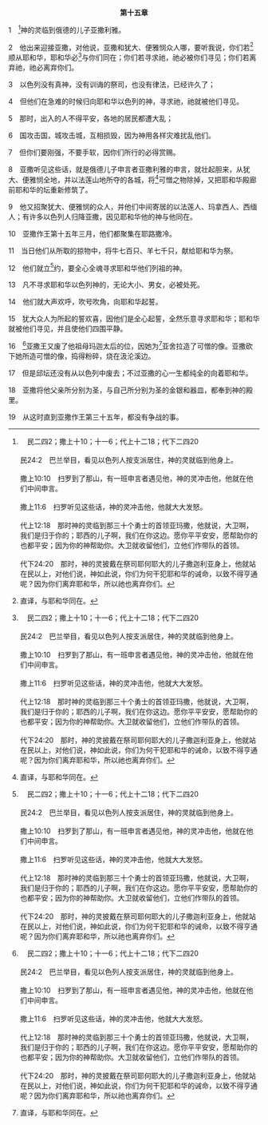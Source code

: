 <p style="text-align:center;font-weight:bold;">第十五章</p>

1　[^a]神的灵临到俄德的儿子亚撒利雅。

[^a]:　民二四2；撒上十10；十一6；代上十二18；代下二四20<br><br>民24:2　巴兰举目，看见以色列人按支派居住，神的灵就临到他身上。<br><br>撒上10:10　扫罗到了那山，有一班申言者遇见他，神的灵冲击他，他就在他们中间申言。<br><br>撒上11:6　扫罗听见这些话，神的灵冲击他，他就大大发怒。<br><br>代上12:18　那时神的灵临到那三十个勇士的首领亚玛撒，他就说，大卫啊，我们是归于你的；耶西的儿子啊，我们在你这边。愿你平平安安，愿帮助你的也都平安；因为你的神帮助你。大卫就收留他们，立他们作带队的首领。<br><br>代下24:20　那时，神的灵披戴在祭司耶何耶大的儿子撒迦利亚身上，他就站在民以上，对他们说，神如此说，你们为何干犯耶和华的诫命，以致不得亨通呢？因为你们离弃耶和华，所以祂也离弃你们。

2　他出来迎接亚撒，对他说，亚撒和犹大、便雅悯众人哪，要听我说，你们若[^1]顺从耶和华，耶和华必[^a]与你们同在；你们若寻求祂，祂必被你们寻见；你们若离弃祂，祂必离弃你们。

[^1]:直译，与耶和华同在。

[^a]:　王下十八7；代下二十17；雅四8<br><br>王下18:7　耶和华与他同在，他无论往何处去，尽都顺利。他背叛亚述王，不肯事奉他。<br><br>代下20:17　犹大和耶路撒冷人哪，这次你们不要争战，只管站住，坚定站立，看那与你们同在的耶和华施行拯救。不要惧怕，也不要惊惶。明日当出去迎战，因为耶和华与你们同在。<br><br>雅4:8　你们要亲近神，神就必亲近你们。有罪的人哪，要洁净你们的手。心怀二意的人哪，要纯洁你们的心。

3　以色列没有真神，没有训诲的祭司，也没有律法，已经许久了；

4　但他们在急难的时候归向耶和华以色列的神，寻求祂，祂就被他们寻见。

5　那时，出入的人不得平安，各地的居民都遭大乱；

6　国攻击国，城攻击城，互相损毁，因为神用各样灾难扰乱他们。

7　但你们要刚强，不要手软，因你们所行的必得赏赐。

8　亚撒听见这些话，就是俄德儿子申言者亚撒利雅的申言，就壮起胆来，从犹大、便雅悯全地，并以法莲山地所夺的各城，将[^1]可憎之物除掉，又把耶和华殿廊前耶和华的坛重新修筑了。

[^1]:即偶像。

9　他又招聚犹大、便雅悯的众人，并他们中间寄居的以法莲人、玛拿西人、西缅人；有许多以色列人归降亚撒，因见耶和华他的神与他同在。

10　亚撒作王第十五年三月，他们都聚集在耶路撒冷。

11　当日他们从所取的掠物中，将牛七百只、羊七千只，献给耶和华为祭。

12　他们就立[^a]约，要全心全魂寻求耶和华他们列祖的神。

[^a]:　王下二三3；代下二三16；二九10；三四31<br><br>王下23:3　王站在柱旁，在耶和华面前立约，要全心全魂跟从耶和华，谨守祂的诫命、法度和律例，成就这书上所记的约言。众民都一同立这约。<br><br>代下23:16　耶何耶大与众民和王立约，使他们作耶和华的民。<br><br>代下29:10　现在我心中有意与耶和华以色列的神立约，好使祂的烈怒转离我们。<br><br>代下34:31　王站在他的地方，在耶和华面前立约，要全心全魂跟从耶和华，谨守祂的诫命、法度、律例，履行这书上所记的约言；

13　凡不寻求耶和华以色列神的，无论大小、男女，必被处死。

14　他们就大声欢呼，吹号吹角，向耶和华起誓。

15　犹大众人为所起的誓欢喜，因他们是全心起誓，全然乐意寻求耶和华；耶和华就被他们寻见，并且使他们四围平静。

16　[^a]亚撒王又废了他祖母玛迦太后的位，因她为[^1]亚舍拉造了可憎的像。亚撒砍下她所造可憎的像，捣得粉碎，烧在汲沦溪边。

[^1]:一异教女神的名。

[^a]:　16～18：王上十五13～15<br><br>王上15:13　并且废了他祖母玛迦太后的位，因她为亚舍拉造了可憎的像。亚撒砍下她所造可憎的像，烧在汲沦溪边，<br><br>王上15:14　但是邱坛还没有废去；不过亚撒的心一生都纯全的向着耶和华。<br><br>王上15:15　亚撒将他父亲所分别为圣，与自己所分别为圣的金银和器皿，都奉到耶和华的殿里。

17　但是邱坛还没有从以色列中废去；不过亚撒的心一生都纯全的向着耶和华。

18　亚撒将他父亲所分别为圣，与自己所分别为圣的金银和器皿，都奉到神的殿里。

19　从这时直到亚撒作王第三十五年，都没有争战的事。

